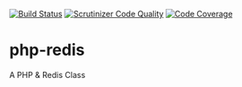[![Build Status](https://www.travis-ci.org/caoxiaolin/php-redis.svg?branch=master)](https://www.travis-ci.org/caoxiaolin/php-redis)
[![Scrutinizer Code Quality](https://scrutinizer-ci.com/g/caoxiaolin/php-redis/badges/quality-score.png?b=master)](https://scrutinizer-ci.com/g/caoxiaolin/php-redis/?branch=master)
[![Code Coverage](https://scrutinizer-ci.com/g/caoxiaolin/php-redis/badges/coverage.png?b=master)](https://scrutinizer-ci.com/g/caoxiaolin/php-redis/?branch=master)
# php-redis
A PHP &amp; Redis Class
